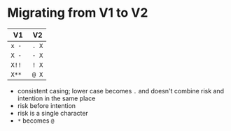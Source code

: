 # Migrating from V1 to V2

| V1 | V2 |
| - | - |
| `x - ` | `. X` |
| `X - ` | `- X` |
| `X!!` | `! X` |
| `X**` | `@ X` |

- consistent casing; lower case becomes `.` and doesn't combine risk and intention in the same place
- risk before intention
- risk is a single character
- `*` becomes `@`

